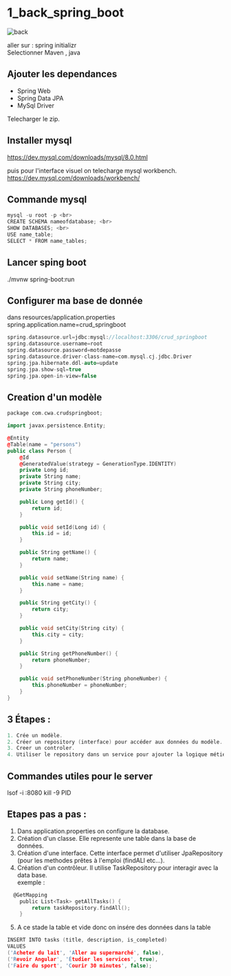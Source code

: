 # 1_back_spring_boot

![back](https://github.com/user-attachments/assets/2a4cb056-4c51-4188-bc23-0da6977202d3)


aller sur : spring initializr <br>
Selectionner Maven , java 

## Ajouter les dependances

- Spring Web
- Spring Data JPA
- MySql Driver

Telecharger le zip. 

## Installer mysql

https://dev.mysql.com/downloads/mysql/8.0.html

puis pour l'interface visuel on telecharge mysql workbench. <br>
https://dev.mysql.com/downloads/workbench/

## Commande mysql

```c
mysql -u root -p <br>
CREATE SCHEMA nameofdatabase; <br>
SHOW DATABASES; <br>
USE name_table;
SELECT * FROM name_tables;
```

## Lancer sping boot <br>

./mvnw spring-boot:run <br>

## Configurer ma base de donnée

dans resources/application.properties  <br>
spring.application.name=crud_springboot <br>

```c
spring.datasource.url=jdbc:mysql://localhost:3306/crud_springboot
spring.datasource.username=root
spring.datasource.password=motdepasse
spring.datasource.driver-class-name=com.mysql.cj.jdbc.Driver
spring.jpa.hibernate.ddl-auto=update
spring.jpa.show-sql=true
spring.jpa.open-in-view=false
```

## Creation d'un modèle 

```cpp
package com.cwa.crudspringboot;

import javax.persistence.Entity;

@Entity
@Table(name = "persons")
public class Person {
	@Id
	@GeneratedValue(strategy = GenerationType.IDENTITY)
	private Long id;
	private String name;
	private String city;
	private String phoneNumber;

	public Long getId() {
		return id;
	}

	public void setId(Long id) {
		this.id = id;
	}

	public String getName() {
		return name;
	}

	public void setName(String name) {
		this.name = name;
	}

	public String getCity() {
		return city;
	}

	public void setCity(String city) {
		this.city = city;
	}

	public String getPhoneNumber() {
		return phoneNumber;
	}

	public void setPhoneNumber(String phoneNumber) {
		this.phoneNumber = phoneNumber;
	}
}
```

## 3 Étapes :

```c
1. Crée un modèle.
2. Créer un repository (interface) pour accéder aux données du modèle.
3. Creer un controler.
4. Utiliser le repository dans un service pour ajouter la logique métier.
``` 


## Commandes utiles pour le server 
lsof -i :8080 
kill -9 PID

## Etapes pas a pas : 

1. Dans application.properties on configure la database. <br>
2. Création d'un classe. Elle represente une table dans la base de données. <br>
3. Création d'une interface. Cette interface permet d'utiliser JpaRepository (pour les methodes prêtes à l'emploi (findALl etc...).  <br>
4. Création d'un contrôleur. Il utilise TaskRepository pour interagir avec la data base. <br>
exemple :
```c
  @GetMapping
    public List<Task> getAllTasks() {
        return taskRepository.findAll();
    }
```
5. A ce stade la table et vide donc on insére des données dans la table <br>
```c
INSERT INTO tasks (title, description, is_completed)
VALUES 
('Acheter du lait', 'Aller au supermarché', false),
('Revoir Angular', 'Étudier les services', true),
('Faire du sport', 'Courir 30 minutes', false);
```






